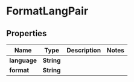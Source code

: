 
# FormatLangPair

## Properties
Name | Type | Description | Notes
------------ | ------------- | ------------- | -------------
**language** | **String** |  | 
**format** | **String** |  | 



